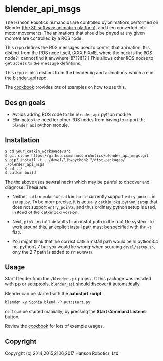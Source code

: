 blender_api_msgs
================
The Hanson Robotics humanoids are controlled by animations performed
on Blender ([the 3D software animation platform](https://www.blender.org/)),
and then converted into motor movements. The animations that should be
played at any given moment are controlled by a ROS node.

This repo defines the ROS messages used to control that animation.  It 
is distinct from the ROS node itself, (XXX FIXME, where the heck is the
ROS node? I cannot find it anywhere! !!???!!?? ) This allows
other ROS nodes to get access to the message defintions.

This repo is also distinct from the blender rig and animations, which 
are in the [blender_api](https://github.com/hansonrobotics/blender_api)
repo.

The [cookbook](cookbook.md) provides lots of examples on how to use this.

## Design goals
* Avoids adding ROS code to the `blender_api` python module
* Eliminates the need for other ROS nodes from having to import
  the `blender_api` python module.

## Installation
```
$ cd your_catkin_workspace/src
$ git clone https://github.com/hansonrobotics/blender_api_msgs.git
$ pip3 install -t ../devel/lib/python2.7/dist-packages/ ./blender_api_msgs
$ cd ../
$ catkin build
```
The the above uses several hacks which may be painful to discover and
diagnose. These are:

* Neither `catkin_make` nor `catkin build` currently support
  `entry_points` in `setup.py`. To be more precise, it is actually
  `catkin_pkg.python_setup` that does not support `entry_points`, and
  thus ordinary python setup is used, instead of the catkinized version.

* Next, `pip3 install` defaults to an install path in the root file
  system.  To work around this, an explicit install path must be
  specified with the `-t` flag.

* You might think that the correct catkin install path would be
  in python3.4 not python2.7 but you would be wrong: when sourcing
  `devel/setup.sh`, only the 2.7 path is added to `PYTHONPATH`.

## Usage
Start blender from the `/blender_api` project.  If this package was
installed with pip or setuptools, `blender_api` should discover it
automatically.

Blender can be started with the **autostart script**:
```
blender -y Sophia.blend -P autostart.py
```
or it can be started manually, by pressing the **Start Command
Listener** button.

Review the [cookbook](cookbook.md) for lots of example usages.

## Copyright

Copyright (c) 2014,2015,2106,2017 Hanson Robotics, Ltd.
